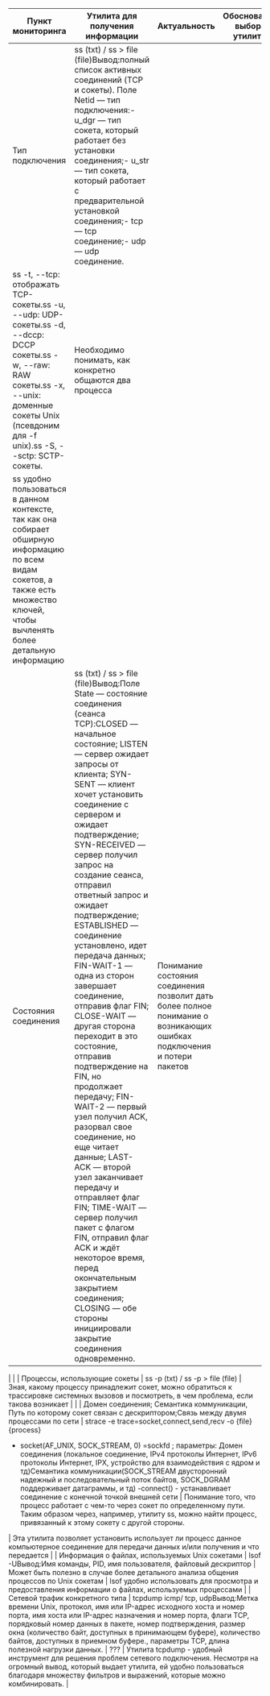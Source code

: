 | **Пункт мониторинга** | **Утилита для получения информации** | **Актуальность** | **Обоснование выбора утилиты** |
| --- | --- | --- | --- |
| Тип подключения | ss (txt) / ss \> file (file)Вывод:полный список активных соединений (TCP и сокеты). Поле Netid — тип подключения:- u\_dgr — тип сокета, который работает без установки соединения;- u\_str — тип сокета, который работает с предварительной установкой соединения;- tcp — tcp соединение;- udp — udp соединение.
ss -t, --tcp: отображать TCP-сокеты.ss -u, --udp: UDP-сокеты.ss -d, --dccp: DCCP сокеты.ss -w, --raw: RAW сокеты.ss -x, --unix: доменные сокеты Unix (псевдоним для -f unix).ss -S, --sctp: SCTP-сокеты. | Необходимо понимать, как конкретно общаются два процесса
 | ss удобно пользоваться в данном контексте, так как она собирает обширную информацию по всем видам сокетов, а также есть множество ключей, чтобы вычленять более детальную информацию |
| Состояния соединения | ss (txt) / ss \> file (file)Вывод:Поле State — состояние соединения (сеанса TCP):CLOSED — начальное состояние; LISTEN — сервер ожидает запросы от клиента; SYN-SENT — клиент хочет установить соединение с сервером и ожидает подтверждение; SYN-RECEIVED — сервер получил запрос на создание сеанса, отправил ответный запрос и ожидает подтверждение; ESTABLISHED — соединение установлено, идет передача данных; FIN-WAIT-1 — одна из сторон завершает соединение, отправив флаг FIN; CLOSE-WAIT — другая сторона переходит в это состояние, отправив подтверждение на FIN, но продолжает передачу; FIN-WAIT-2 — первый узел получил ACK, разорвал свое соединение, но еще читает данные; LAST-ACK — второй узел заканчивает передачу и отправляет флаг FIN; TIME-WAIT — сервер получил пакет с флагом FIN, отправил флаг ACK и ждёт некоторое время, перед окончательным закрытием соединения; CLOSING — обе стороны инициировали закрытие соединения одновременно. | Понимание состояния соединения позволит дать более полное понимание о возникающих ошибках подключения и потери пакетов
 |
 |
| Процессы, использующие сокеты | ss -p (txt) / ss -p \> file (file) | Зная, какому процессу принадлежит сокет, можно обратиться к трассировке системных вызовов и посмотреть, в чем проблема, если такова возникает |
 |
| Домен соединения; Семантика коммуникации, Путь по которому сокет связан с дескриптором;Связь между двумя процессами по сети
 | strace -e trace=socket,connect,send,recv -o {file} {process}
- socket(AF\_UNIX, SOCK\_STREAM, 0) =sockfd ; параметры: Домен соединения (локальное соединение, IPv4 протоколы Интернет, IPv6 протоколы Интернет, IPX, устройство для взаимодействия с ядром и тд)Семантика коммуникации(SOCK\_STREAM двусторонний надежный и последовательный поток байтов, SOCK\_DGRAM поддерживает датаграммы, и тд)
-connect() - устанавливает соединение с конечной точкой внешней сети | Понимание того, что процесс работает с чем-то через сокет по определенному пути. Таким образом через, например, утилиту ss, можно найти процесс, привязанный к этому сокету с другой стороны.

 | Эта утилита позволяет установить использует ли процесс данное компьютерное соединение для передачи данных и/или получения и что передается |
| Информация о файлах, используемых Unix сокетами | lsof -UВывод:Имя команды, PID, имя пользователя, файловый дескриптор | Может быть полезно в случае более детального анализа общения процессов по Unix сокетам | lsof удобно использовать для просмотра и предоставления информации о файлах, используемых процессами |
| Сетевой трафик конкретного типа | tcpdump icmp/ tcp, udpВывод:Метка времени Unix, протокол, имя или IP-адрес исходного хоста и номер порта, имя хоста или IP-адрес назначения и номер порта, флаги TCP, порядковый номер данных в пакете, номер подтверждения, размер окна (количество байт, доступных в принимающем буфере), количество байтов, доступных в приемном буфере., параметры TCP, длина полезной нагрузки данных. | ??? | Утилита tcpdump - удобный инструмент для решения проблем сетевого подключения. Несмотря на огромный вывод, который выдает утилита, ей удобно пользоваться благодаря множеству фильтров и выражений, которые можно комбинировать. |